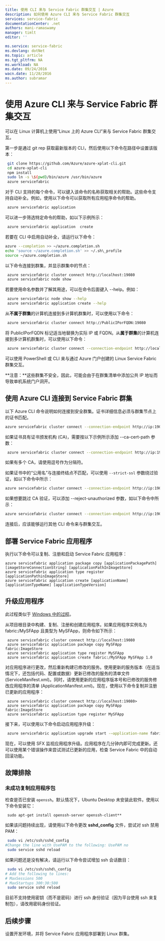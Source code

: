 ```yaml
---
title: 使用 CLI 来与 Service Fabric 群集交互 | Azure
description: 如何使用 Azure CLI 来与 Service Fabric 群集交互
services: service-fabric
documentationCenter: .net
authors: mani-ramaswamy
manager: timlt
editor: ''

ms.service: service-fabric
ms.devlang: dotNet
ms.topic: article
ms.tgt_pltfrm: NA
ms.workload: NA
ms.date: 09/24/2016
wacn.date: 11/28/2016
ms.author: subramar
---
```


# 使用 Azure CLI 来与 Service Fabric 群集交互

可以在 Linux 计算机上使用“Linux 上的 Azure CLI”来与 Service Fabric 群集交互。

第一步是通过 git rep 获取最新版本的 CLI，然后使用以下命令在路径中设置该版本：

```sh
 git clone https://github.com/Azure/azure-xplat-cli.git
 cd azure-xplat-cli
 npm install
 sudo ln -s \$(pwd)/bin/azure /usr/bin/azure
 azure servicefabric
```

对于 CLI 支持的每个命令，可以键入该命令的名称获取相关的帮助。这些命令支持自动补全。例如，使用以下命令可以获取所有应用程序命令的帮助。

```sh
 azure servicefabric application 
```

可以进一步筛选特定命令的帮助，如以下示例所示：

```sh
 azure servicefabric application  create
```

若要在 CLI 中启用自动补全，请运行以下命令：

```sh
azure --completion >> ~/azure.completion.sh
echo 'source ~/azure.completion.sh' >> ~/.sh\_profile
source ~/azure.completion.sh
```

以下命令连接到群集，并显示群集中的节点：

```sh
 azure servicefabric cluster connect http://localhost:19080
 azure servicefabric node show
```

若要使用命名参数并了解其用途，可以在命令后面键入 --help。例如：

```sh
 azure servicefabric node show --help
 azure servicefabric application create --help
```

从**不属于群集**的计算机连接到多计算机群集时，可以使用以下命令：

```sh
 azure servicefabric cluster connect http://PublicIPorFQDN:19080
```

将 PublicIPorFQDN 标记适当地替换为实际 IP 或 FQDN。从**属于群集**的计算机连接到多计算机群集时，可以使用以下命令：

```sh
 azure servicefabric cluster connect --connection-endpoint http://localhost:19080 --client-connection-endpoint PublicIPorFQDN:19000
```

可以使用 PowerShell 或 CLI 来与通过 Azure 门户创建的 Linux Service Fabric 群集交互。

**注意：**这些群集不安全，因此，可能会由于在群集清单中添加公共 IP 地址而导致单机系统门户洞开。

## 使用 Azure CLI 连接到 Service Fabric 群集

以下 Azure CLI 命令说明如何连接到安全群集。证书详细信息必须与群集节点上的证书匹配。

```sh
azure servicefabric cluster connect --connection-endpoint http://ip:19080 --client-key-path /tmp/key --client-cert-path /tmp/cert
```

如果证书具有证书颁发机构 (CA)，需要按以下示例所示添加 --ca-cert-path 参数：

```sh
 azure servicefabric cluster connect --connection-endpoint http://ip:19080 --client-key-path /tmp/key --client-cert-path /tmp/cert --ca-cert-path /tmp/ca1,/tmp/ca2 
```

如果有多个 CA，请使用逗号作为分隔符。

如果证书中的“公用名”与连接终结点不匹配，可以使用 `--strict-ssl` 参数绕过验证，如以下命令中所示：

```sh
azure servicefabric cluster connect --connection-endpoint http://ip:19080 --client-key-path /tmp/key --client-cert-path /tmp/cert --strict-ssl false 
```

如果想要跳过 CA 验证，可以添加 --reject-unauthorized 参数，如以下命令中所示：

```sh
azure servicefabric cluster connect --connection-endpoint http://ip:19080 --client-key-path /tmp/key --client-cert-path /tmp/cert --reject-unauthorized false 
```

连接后，应该能够运行其他 CLI 命令来与群集交互。

## 部署 Service Fabric 应用程序

执行以下命令可以复制、注册和启动 Service Fabric 应用程序：

```
azure servicefabric application package copy [applicationPackagePath] [imageStoreConnectionString] [applicationPathInImageStore]
azure servicefabric application type register [applicationPathinImageStore]
azure servicefabric application create [applicationName] [applicationTypeName] [applicationTypeVersion]
```

## 升级应用程序

此过程类似于 [Windows 中的过程](./service-fabric-application-upgrade-tutorial-powershell.md)。

从项目根目录中构建、复制、注册和创建应用程序。如果应用程序实例名为 fabric:/MySFApp 且类型为 MySFApp，则命令如下所示：

```
 azure servicefabric cluster connect http://localhost:19080
 azure servicefabric application package copy MySFApp fabric:ImageStore
 azure servicefabric application type register MySFApp
 azure servicefabric application create fabric:/MySFApp MySFApp 1.0
```

对应用程序进行更改，然后重新构建已修改的服务。使用更新的服务版本（在适当情况下，还包括代码、配置或数据）更新已修改的服务的清单文件 (ServiceManifest.xml)。同时，请使用更新的应用程序版本号和已修改的服务修改应用程序的清单 (ApplicationManifest.xml)。现在，使用以下命令复制并注册已更新的应用程序：

```
 azure servicefabric cluster connect http://localhost:19080>
 azure servicefabric application package copy MySFApp fabric:ImageStore
 azure servicefabric application type register MySFApp
```

接下来，可以使用以下命令启动应用程序升级：

```sh
 azure servicefabric application upgrade start -–application-name fabric:/MySFApp -–target-application-type-version 2.0  --rolling-upgrade-mode UnmonitoredAuto
```

现在，可以使用 SFX 监视应用程序升级。应用程序在几分钟内即可完成更新。还可以使用某个错误操作来尝试测试已更新的应用，检查 Service Fabric 中的自动回滚功能。

## 故障排除

### 未成功复制应用程序包

检查是否已安装 `openssh`。默认情况下，Ubuntu Desktop 未安装此软件。使用以下命令安装它：

```
 sudo apt-get install openssh-server openssh-client**
```

如果该问题持续出现，请使用以下命令更改 **sshd\_config** 文件，尝试对 ssh 禁用 PAM：

```sh
 sudo vi /etc/ssh/sshd_config
#Change the line with UsePAM to the following: UsePAM no
 sudo service sshd reload
```

如果问题还是没有解决，请运行以下命令尝试增加 ssh 会话数目：

```sh
 sudo vi /etc/ssh/sshd\_config
# Add the following to lines:
# MaxSessions 500
# MaxStartups 300:30:500
 sudo service sshd reload
```

目前不支持使用密钥（而不是密码）进行 ssh 身份验证（因为平台使用 ssh 来复制包），请改用密码身份验证。

## 后续步骤

设置开发环境，并将 Service Fabric 应用程序部署到 Linux 群集。

<!---HONumber=Mooncake_1121_2016-->